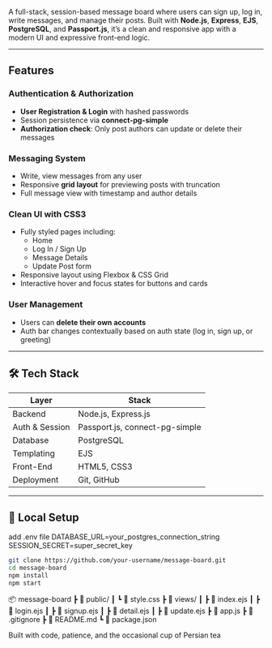 
A full-stack, session-based message board where users can sign up, log in, write messages, and manage their posts. Built with **Node.js**, **Express**, **EJS**, **PostgreSQL**, and **Passport.js**, it’s a clean and responsive app with a modern UI and expressive front-end logic.

---

##  Features

###  Authentication & Authorization
- **User Registration & Login** with hashed passwords
- Session persistence via **connect-pg-simple**
- **Authorization check**: Only post authors can update or delete their messages

### Messaging System
- Write, view messages from any user
- Responsive **grid layout** for previewing posts with truncation
- Full message view with timestamp and author details

### Clean UI with CSS3
- Fully styled pages including:
  - Home
  - Log In / Sign Up
  - Message Details
  - Update Post form
- Responsive layout using Flexbox & CSS Grid
- Interactive hover and focus states for buttons and cards

###  User Management
- Users can **delete their own accounts**
- Auth bar changes contextually based on auth state (log in, sign up, or greeting)

---

## 🛠️ Tech Stack

| Layer         | Stack                          |
| ------------- | ------------------------------ |
| Backend       | Node.js, Express.js            |
| Auth & Session| Passport.js, connect-pg-simple |
| Database      | PostgreSQL                     |
| Templating    | EJS                            |
| Front-End     | HTML5, CSS3                    |
| Deployment    | Git, GitHub                    |

---

## 🧪 Local Setup
add .env file
DATABASE_URL=your_postgres_connection_string
SESSION_SECRET=super_secret_key


```bash
git clone https://github.com/your-username/message-board.git
cd message-board
npm install
npm start
```

📦 message-board
 ┣ 📁 public/
 ┃ ┗ 📄 style.css
 ┣ 📁 views/
 ┃ ┣ 📄 index.ejs
 ┃ ┣ 📄 login.ejs
 ┃ ┣ 📄 signup.ejs
 ┃ ┣ 📄 detail.ejs
 ┃ ┣ 📄 update.ejs
 ┣ 📄 app.js
 ┣ 📄 .gitignore
 ┣ 📄 README.md
 ┗ 📄 package.json


Built with code, patience, and the occasional cup of Persian tea
